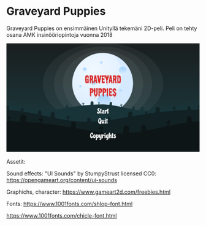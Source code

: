 # Graveyard Puppies

Graveyard Puppies on ensimmäinen Unityllä tekemäni 2D-peli. Peli on tehty osana AMK insinööriopintoja vuonna 2018

[![Demovideo](https://github.com/patedude/patedude.github.io/blob/main/Demo/gp1.png)](https://github.com/patedude/GraveyardPuppies/blob/main/GraveyardPuppies.mp4)

Assetit:

Sound effects:
"UI Sounds" by StumpyStrust licensed CC0: https://opengameart.org/content/ui-sounds

Graphichs, character:
https://www.gameart2d.com/freebies.html

Fonts:
https://www.1001fonts.com/shlop-font.html

https://www.1001fonts.com/chicle-font.html
